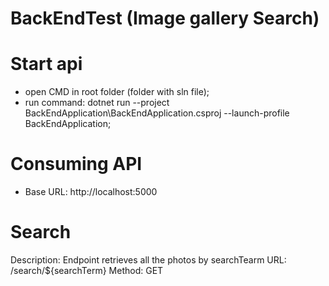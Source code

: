 # BackEndTest (Image gallery Search)

# Start api
 - open CMD in root folder (folder with sln file);
 - run command: dotnet run --project BackEndApplication\BackEndApplication.csproj --launch-profile BackEndApplication;
 
 # Consuming API
  - Base URL: http://localhost:5000
  
 # Search
Description: Endpoint retrieves all the photos by searchTearm
URL: /search/${searchTerm}
Method: GET
